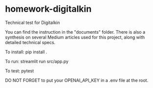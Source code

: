 # homework-digitalkin
Technical test for Digitalkin

You can find the instruction in the "documents" folder. There is also a synthesis on several Medium articles used for this project, along with detailed technical specs.

To install: pip install .

To run: streamlit run src/app.py

To test: pytest

DO NOT FORGET to put your OPENAI_API_KEY in a .env file at the root.

